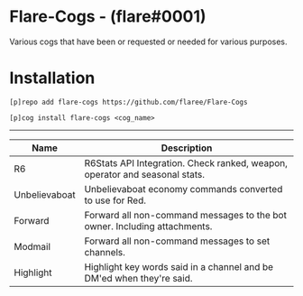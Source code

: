 # Flare-Cogs - (flare#0001)
Various cogs that have been or requested or needed for various purposes.

# Installation
`[p]repo add flare-cogs https://github.com/flaree/Flare-Cogs`

`[p]cog install flare-cogs <cog_name>`

---
| Name | Description 
| --- | --- |
| R6 | R6Stats API Integration. Check ranked, weapon, operator and seasonal stats. |
| Unbelievaboat | Unbelievaboat economy commands converted to use for Red. |
| Forward | Forward all non-command messages to the bot owner. Including attachments.|
| Modmail | Forward all non-command messages to set channels. |
| Highlight | Highlight key words said in a channel and be DM'ed when they're said. |


